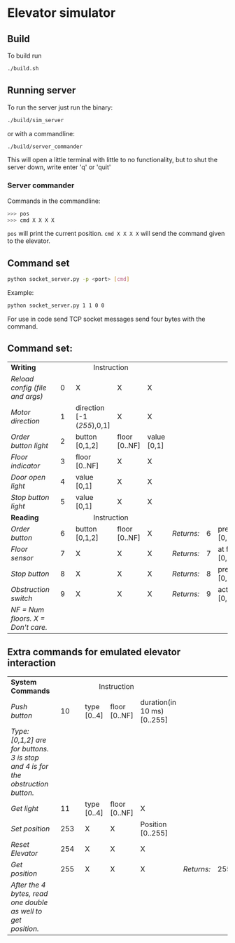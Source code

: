 # Elevator simulator

## Build

To build run

```bash
./build.sh
```

## Running server

To run the server just run the binary:

```bash
./build/sim_server
```

or with a commandline:

```bash
./build/server_commander
```

This will open a little terminal with little to no functionality, but to shut the server down, write enter 'q' or 'quit'

### Server commander

Commands in the commandline:

```bash
>>> pos
>>> cmd X X X X
```

`pos` will print the current position.
`cmd X X X X` will send the command given to the elevator.

## Command set

```bash
python socket_server.py -p <port> [cmd]
```

Example:

```bash
python socket_server.py 1 1 0 0
```

For use in code send TCP socket messages send four bytes with the command.

## Command set:

<table>
    <tbody>
        <tr>
            <td><strong>Writing</strong></td>
            <td align="center" colspan="4">Instruction</td>
            <td align="center" colspan="0" rowspan="7"></td>
        </tr>
        <tr>
            <td><em>Reload config (file and args)</em></td>
            <td>&nbsp;&nbsp;0&nbsp;&nbsp;</td>
            <td>X</td>
            <td>X</td>
            <td>X</td>
        </tr>
        <tr>
            <td><em>Motor direction</em></td>
            <td>&nbsp;&nbsp;1&nbsp;&nbsp;</td>
            <td>direction<br>[-1 (<em>255</em>),0,1]</td>
            <td>X</td>
            <td>X</td>
        </tr>
        <tr>
            <td><em>Order button light</em></td>
            <td>&nbsp;&nbsp;2&nbsp;&nbsp;</td>
            <td>button<br>[0,1,2]</td>
            <td>floor<br>[0..NF]</td>
            <td>value<br>[0,1]</td>
        </tr>
        <tr>
            <td><em>Floor indicator</em></td>
            <td>&nbsp;&nbsp;3&nbsp;&nbsp;</td>
            <td>floor<br>[0..NF]</td>
            <td>X</td>
            <td>X</td>
        </tr>
        <tr>
            <td><em>Door open light</em></td>
            <td>&nbsp;&nbsp;4&nbsp;&nbsp;</td>
            <td>value<br>[0,1]</td>
            <td>X</td>
            <td>X</td>
        </tr>
        <tr>
            <td><em>Stop button light</em></td>
            <td>&nbsp;&nbsp;5&nbsp;&nbsp;</td>
            <td>value<br>[0,1]</td>
            <td>X</td>
            <td>X</td>
        </tr>
        <tr>
            <td><strong>Reading</strong></td>
            <td align="center" colspan="4">Instruction</td>
            <td></td>
            <td align="center" colspan="4">Output</td>
        </tr>
        <tr>
            <td><em>Order button</em></td>
            <td>&nbsp;&nbsp;6&nbsp;&nbsp;</td>
            <td>button<br>[0,1,2]</td>
            <td>floor<br>[0..NF]</td>
            <td>X</td>
            <td align="right"><em>Returns:</em></td>
            <td>6</td>
            <td>pressed<br>[0,1]</td>
            <td>0</td>
            <td>0</td>
        </tr>
        <tr>
            <td><em>Floor sensor</em></td>
            <td>&nbsp;&nbsp;7&nbsp;&nbsp;</td>
            <td>X</td>
            <td>X</td>
            <td>X</td>
            <td align="right"><em>Returns:</em></td>
            <td>7</td>
            <td>at floor<br>[0,1]</td>
            <td>floor<br>[0..NF]</td>
            <td>0</td>
        </tr>
        <tr>
            <td><em>Stop button</em></td>
            <td>&nbsp;&nbsp;8&nbsp;&nbsp;</td>
            <td>X</td>
            <td>X</td>
            <td>X</td>
            <td align="right"><em>Returns:</em></td>
            <td>8</td>
            <td>pressed<br>[0,1]</td>
            <td>0</td>
            <td>0</td>
        </tr>
        <tr>
            <td><em>Obstruction switch</em></td>
            <td>&nbsp;&nbsp;9&nbsp;&nbsp;</td>
            <td>X</td>
            <td>X</td>
            <td>X</td>
            <td align="right"><em>Returns:</em></td>
            <td>9</td>
            <td>active<br>[0,1]</td>
            <td>0</td>
            <td>0</td>
        </tr>
        <tr>
            <td colspan="0"><em>NF = Num floors. X = Don't care.</em></td>
        </tr>
    </tbody>
</table>

## Extra commands for emulated elevator interaction

<table>
    <tbody>
        <tr>
            <td><strong>System Commands</strong></td>
            <td align="center" colspan="4">Instruction</td>
            <td></td>
            <td align="center" colspan="4">Output</td>
        </tr>
        <tr>
            <td><em>Push button</em></td>
            <td>&nbsp;&nbsp;10&nbsp;&nbsp;</td>
            <td>type<br>[0..4]</td>
            <td>floor<br>[0..NF]</td>
            <td>duration(in 10 ms)<br>[0..255]</td>
        </tr>
            <td colspan="0"><em>Type: [0,1,2] are for buttons.<br> 3 is stop and 4 is for the obstruction button.</em></td>
        <tr>
            <td><em>Get light</em></td>
            <td>&nbsp;&nbsp;11&nbsp;&nbsp;</td>
            <td>type<br>[0..4]</td>
            <td>floor<br>[0..NF]</td>
            <td>X</td>
        </tr>
        <tr>
            <td><em>Set position</em></td>
            <td>&nbsp;&nbsp;253&nbsp;&nbsp;</td>
            <td>X</td>
            <td>X</td>
            <td>Position<br>[0..255]</td>
        </tr>
        <tr>
            <td><em>Reset Elevator</em></td>
            <td>&nbsp;&nbsp;254&nbsp;&nbsp;</td>
            <td>X</td>
            <td>X</td>
            <td>X</td>
        </tr>
        <tr>
            <td><em>Get position</em></td>
            <td>&nbsp;&nbsp;255&nbsp;&nbsp;</td>
            <td>X</td>
            <td>X</td>
            <td>X</td>
            <td align="right"><em>Returns:</em></td>
            <td>255</td>
            <td>0</td>
            <td>0</td>
            <td>0</td>
        </tr>
        <tr>
            <td colspan="0"><em>After the 4 bytes, read one double as well to get position.</em></td>
        </tr>
    </tbody>
</table>
